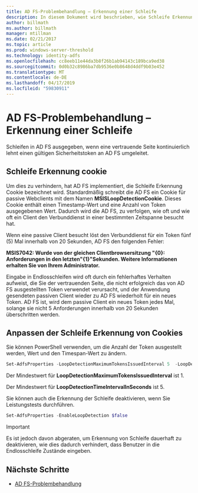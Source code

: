 ```yaml
---
title: AD FS-Problembehandlung – Erkennung einer Schleife
description: In diesem Dokument wird beschrieben, wie Schleife Erkennung behandeln
author: billmath
ms.author: billmath
manager: mtillman
ms.date: 02/21/2017
ms.topic: article
ms.prod: windows-server-threshold
ms.technology: identity-adfs
ms.openlocfilehash: cc8eeb11e44da3b8f26b1ab94143c189bca9ed38
ms.sourcegitcommit: 0d0b32c8986ba7db9536e0b8648d4ddf9b03e452
ms.translationtype: MT
ms.contentlocale: de-DE
ms.lasthandoff: 04/17/2019
ms.locfileid: "59830911"
---
```

# <a name="ad-fs-troubleshooting---loop-detection"></a>AD FS-Problembehandlung – Erkennung einer Schleife 
 
Schleifen in AD FS ausgegeben, wenn eine vertrauende Seite kontinuierlich lehnt einen gültigen Sicherheitstoken an AD FS umgeleitet.

## <a name="loop-detection-cookie"></a>Schleife Erkennung cookie
Um dies zu verhindern, hat AD FS implementiert, die Schleife Erkennung Cookie bezeichnet wird. Standardmäßig schreibt die AD FS ein Cookie für passive Webclients mit dem Namen **MSISLoopDetectionCookie**. Dieses Cookie enthält einen Timestamp-Wert und eine Anzahl von Token ausgegebenen Wert.  Dadurch wird die AD FS, zu verfolgen, wie oft und wie oft ein Client den Verbunddienst in einer bestimmten Zeitspanne besucht hat.

Wenn eine passive Client besucht löst den Verbunddienst für ein Token fünf (5) Mal innerhalb von 20 Sekunden, AD FS den folgenden Fehler:

**MSIS7042: Wurde von der gleichen Clientbrowsersitzung "{0}: Anforderungen in den letzten"{1}"Sekunden. Weitere Informationen erhalten Sie von Ihrem Administrator.**

Eingabe in Endlosschleifen wird oft durch ein fehlerhaftes Verhalten aufweist, die Sie der vertrauenden Seite, die nicht erfolgreich das von AD FS ausgestellten Token verwendet verursacht, und der Anwendung gesendeten passiven Client wieder zu AD FS wiederholt für ein neues Token.  AD FS ist, wird dem passive Client ein neues Token jedes Mal, solange sie nicht 5 Anforderungen innerhalb von 20 Sekunden überschritten werden. 

## <a name="adjusting-the-loop-detection-cookie"></a>Anpassen der Schleife Erkennung von Cookies
Sie können PowerShell verwenden, um die Anzahl der Token ausgestellt werden, Wert und den Timespan-Wert zu ändern.

```powershell
Set-AdfsProperties -LoopDetectionMaximumTokensIssuedInterval 5  -LoopDetectionTimeIntervalInSeconds 20
```
Der Mindestwert für **LoopDetectionMaximumTokensIssuedInterval** ist 1.

Der Mindestwert für **LoopDetectionTimeIntervalInSeconds** ist 5.

Sie können auch die Erkennung der Schleife deaktivieren, wenn Sie Leistungstests durchführen.

```powershell
Set-AdfsProperties -EnableLoopDetection $false
```

>[!IMPORTANT]
>Es ist jedoch davon abgeraten, um Erkennung von Schleife dauerhaft zu deaktivieren, wie dies dadurch verhindert, dass Benutzer in die Endlosschleife Zustände eingeben.


## <a name="next-steps"></a>Nächste Schritte

- [AD FS-Problembehandlung](ad-fs-tshoot-overview.md)



